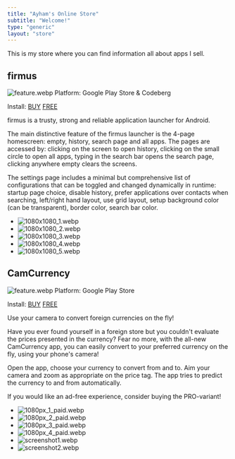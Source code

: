 ```yaml
---
title: "Ayham's Online Store"
subtitle: "Welcome!"
type: "generic"
layout: "store"
---
```


This is my store where you can find information all about apps I sell.

## firmus
![feature.webp](/pix/store/firmus/feature.webp "feature")
Platform: Google Play Store & Codeberg

Install:
[BUY](https://play.google.com/store/apps/details?id=xyz.ayham.)
[FREE](https://codeberg.org/ayham/firmus)

firmus is a trusty, strong and reliable application launcher for Android.

The main distinctive feature of the firmus launcher is the 4-page homescreen: 
empty, history, search page and all apps. The pages are accessed by: clicking
on the screen to open history, clicking on the small circle to open all apps,
typing in the search bar opens the search page, clicking anywhere empty clears
the screens.

The settings page includes a minimal but comprehensive list of configurations
that can be toggled and changed dynamically in runtime: startup page choice,
disable history, prefer applications over contacts when searching, left/right
hand layout, use grid layout, setup background color (can be transparent), 
border color, search bar color.

* ![1080x1080_1.webp](/pix/store/firmus/1080x1080_1.webp)
* ![1080x1080_2.webp](/pix/store/firmus/1080x1080_2.webp)
* ![1080x1080_3.webp](/pix/store/firmus/1080x1080_3.webp)
* ![1080x1080_4.webp](/pix/store/firmus/1080x1080_4.webp)
* ![1080x1080_5.webp](/pix/store/firmus/1080x1080_5.webp)

## CamCurrency
![feature.webp](pix/store/camcurrency/feature.webp "feature")
Platform: Google Play Store

Install:
[BUY](https://play.google.com/store/apps/details?id=com.ayham.camcurrency.paid)
[FREE](https://play.google.com/store/apps/details?id=com.ayham.camcurrency)

Use your camera to convert foreign currencies on the fly!

Have you ever found yourself in a foreign store but you couldn't evaluate the
prices presented in the currency? Fear no more, with the all-new CamCurrency
app, you can easily convert to your preferred currency on the fly, using your
phone's camera!

Open the app, choose your currency to convert from and to. Aim your camera
and zoom as appropriate on the price tag. The app tries to predict the
currency to and from automatically.

If you would like an ad-free experience, consider buying the PRO-variant!

* ![1080px_1_paid.webp](/pix/store/camcurrency/1080px_1_paid.webp)
* ![1080px_2_paid.webp](/pix/store/camcurrency/1080px_2_paid.webp)
* ![1080px_3_paid.webp](pix/store/camcurrency/1080px_3_paid.webp)
* ![1080px_4_paid.webp](pix/store/camcurrency/1080px_4_paid.webp)
* ![screenshot1.webp](pix/store/camcurrency/screenshot1.webp)
* ![screenshot2.webp](pix/store/camcurrency/screenshot2.webp)
